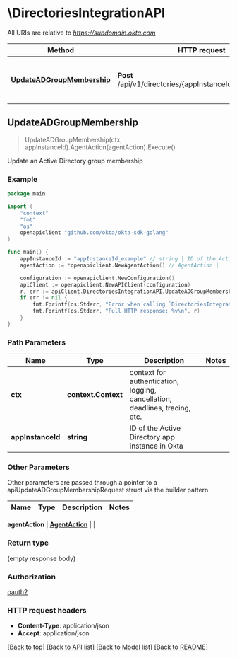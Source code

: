# \DirectoriesIntegrationAPI

All URIs are relative to *https://subdomain.okta.com*

Method | HTTP request | Description
------------- | ------------- | -------------
[**UpdateADGroupMembership**](DirectoriesIntegrationAPI.md#UpdateADGroupMembership) | **Post** /api/v1/directories/{appInstanceId}/groups/modify | Update an Active Directory group membership



## UpdateADGroupMembership

> UpdateADGroupMembership(ctx, appInstanceId).AgentAction(agentAction).Execute()

Update an Active Directory group membership



### Example

```go
package main

import (
	"context"
	"fmt"
	"os"
	openapiclient "github.com/okta/okta-sdk-golang"
)

func main() {
	appInstanceId := "appInstanceId_example" // string | ID of the Active Directory app instance in Okta
	agentAction := *openapiclient.NewAgentAction() // AgentAction | 

	configuration := openapiclient.NewConfiguration()
	apiClient := openapiclient.NewAPIClient(configuration)
	r, err := apiClient.DirectoriesIntegrationAPI.UpdateADGroupMembership(context.Background(), appInstanceId).AgentAction(agentAction).Execute()
	if err != nil {
		fmt.Fprintf(os.Stderr, "Error when calling `DirectoriesIntegrationAPI.UpdateADGroupMembership``: %v\n", err)
		fmt.Fprintf(os.Stderr, "Full HTTP response: %v\n", r)
	}
}
```

### Path Parameters


Name | Type | Description  | Notes
------------- | ------------- | ------------- | -------------
**ctx** | **context.Context** | context for authentication, logging, cancellation, deadlines, tracing, etc.
**appInstanceId** | **string** | ID of the Active Directory app instance in Okta | 

### Other Parameters

Other parameters are passed through a pointer to a apiUpdateADGroupMembershipRequest struct via the builder pattern


Name | Type | Description  | Notes
------------- | ------------- | ------------- | -------------

 **agentAction** | [**AgentAction**](AgentAction.md) |  | 

### Return type

 (empty response body)

### Authorization

[oauth2](../README.md#oauth2)

### HTTP request headers

- **Content-Type**: application/json
- **Accept**: application/json

[[Back to top]](#) [[Back to API list]](../README.md#documentation-for-api-endpoints)
[[Back to Model list]](../README.md#documentation-for-models)
[[Back to README]](../README.md)

